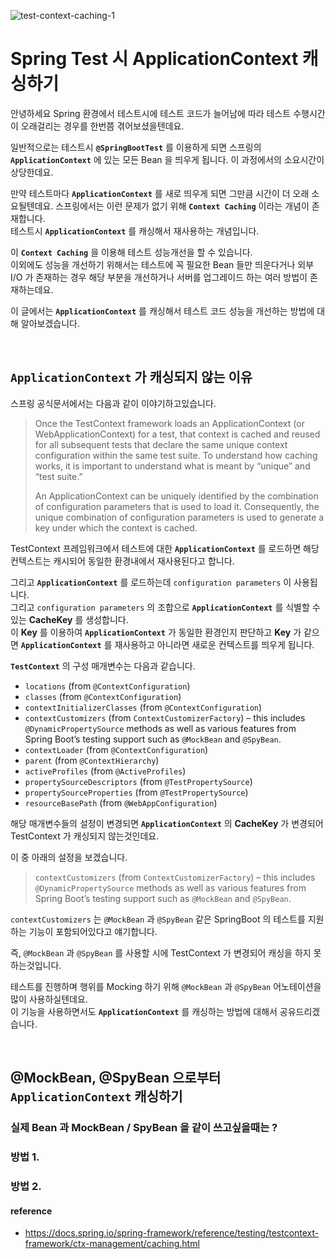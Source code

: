 ![test-context-caching-1]()

# Spring Test 시 ApplicationContext 캐싱하기

안녕하세요 Spring 환경에서 테스트시에 테스트 코드가 늘어남에 따라 테스트 수행시간이 오래걸리는 경우를 한번쯤 겪어보셨을텐데요.

일반적으로는 테스트시 __`@SpringBootTest`__ 를 이용하게 되면 스프링의 __`ApplicationContext`__ 에 있는 모든 Bean 을 띄우게 됩니다. 이 과정에서의 소요시간이 상당한데요.

만약 테스트마다 __`ApplicationContext`__ 를 새로 띄우게 되면 그만큼 시간이 더 오래 소요될텐데요. 스프링에서는 이런 문제가 없기 위해 __`Context Caching`__ 이라는 개념이 존재합니다.  
테스트시 __`ApplicationContext`__ 를 캐싱해서 재사용하는 개념입니다.

이 __`Context Caching`__ 을 이용해 테스트 성능개선을 할 수 있습니다.  
이외에도 성능을 개선하기 위해서는 테스트에 꼭 필요한 Bean 들만 띄운다거나 외부 I/O 가 존재하는 경우 해당 부분을 개선하거나 서버를 업그레이드 하는 여러 방법이 존재하는데요.

이 글에서는 __`ApplicationContext`__ 를 캐싱해서 테스트 코드 성능을 개선하는 방법에 대해 알아보겠습니다.

<br />

## __`ApplicationContext`__ 가 캐싱되지 않는 이유

스프링 공식문서에서는 다음과 같이 이야기하고있습니다.

> Once the TestContext framework loads an ApplicationContext (or WebApplicationContext) for a test, that context is cached and reused for all subsequent tests that declare the same unique context configuration within the same test suite. To understand how caching works, it is important to understand what is meant by “unique” and “test suite.”
> 
> An ApplicationContext can be uniquely identified by the combination of configuration parameters that is used to load it. Consequently, the unique combination of configuration parameters is used to generate a key under which the context is cached.

TestContext 프레임워크에서 테스트에 대한 __`ApplicationContext`__ 를 로드하면 해당 컨텍스트는 캐시되어 동일한 환경내에서 재사용된다고 합니다.  

그리고 __`ApplicationContext`__ 를 로드하는데 `configuration parameters` 이 사용됩니다.  
그리고 `configuration parameters` 의 조합으로  __`ApplicationContext`__ 를 식별할 수 있는 __CacheKey__ 를 생성합니다.  
이 __Key__ 를 이용하여 __`ApplicationContext`__ 가 동일한 환경인지 판단하고 __Key__ 가 같으면 __`ApplicationContext`__ 를 재사용하고 아니라면 새로운 컨텍스트를 띄우게 됩니다.

__`TestContext`__ 의 구성 매개변수는 다음과 같습니다.

- `locations` (from `@ContextConfiguration`)
- `classes` (from `@ContextConfiguration`)
- `contextInitializerClasses` (from `@ContextConfiguration`)
- `contextCustomizers` (from `ContextCustomizerFactory`) – this includes `@DynamicPropertySource` methods as well as various features from Spring Boot’s testing support such as `@MockBean` and `@SpyBean`.
- `contextLoader` (from `@ContextConfiguration`)
- `parent` (from `@ContextHierarchy`)
- `activeProfiles` (from `@ActiveProfiles`)
- `propertySourceDescriptors` (from `@TestPropertySource`)
- `propertySourceProperties` (from `@TestPropertySource`)
- `resourceBasePath` (from `@WebAppConfiguration`)

해당 매개변수들의 설정이 변경되면 __`ApplicationContext`__ 의 __CacheKey__ 가 변경되어 TestContext 가 캐싱되지 않는것인데요.

이 중 아래의 설정을 보겠습니다.

> `contextCustomizers` (from `ContextCustomizerFactory`) – this includes `@DynamicPropertySource` methods as well as various features from Spring Boot’s testing support such as `@MockBean` and `@SpyBean`.

`contextCustomizers` 는  `@MockBean` 과 `@SpyBean` 같은 SpringBoot 의 테스트를 지원하는 기능이 포함되어있다고 얘기합니다.  

즉, `@MockBean` 과 `@SpyBean` 를 사용할 시에 TestContext 가 변경되어 캐싱을 하지 못하는것입니다.

테스트를 진행하며 행위를 Mocking 하기 위해 `@MockBean` 과 `@SpyBean` 어노테이션을 많이 사용하실텐데요.  
이 기능을 사용하면서도 __`ApplicationContext`__ 를 캐싱하는 방법에 대해서 공유드리겠습니다.

<br />

## @MockBean, @SpyBean 으로부터 __`ApplicationContext`__ 캐싱하기


### 실제 Bean 과 MockBean / SpyBean 을 같이 쓰고싶을때는 ?

### 방법 1.

### 방법 2.

#### __reference__

- https://docs.spring.io/spring-framework/reference/testing/testcontext-framework/ctx-management/caching.html